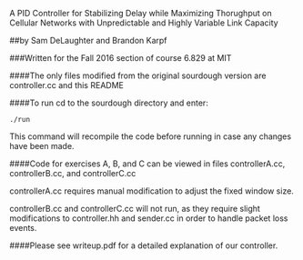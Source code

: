 A PID Controller for Stabilizing Delay while Maximizing Thorughput on Cellular Networks with Unpredictable and Highly Variable Link Capacity

##by Sam DeLaughter and Brandon Karpf

###Written for the Fall 2016 section of course 6.829 at MIT

####The only files modified from the original sourdough version are controller.cc and this README

####To run
cd to the sourdough directory and enter:

    ./run

This command will recompile the code before running in case any changes have been made.


####Code for exercises A, B, and C can be viewed in files controllerA.cc, controllerB.cc, and controllerC.cc

controllerA.cc requires manual modification to adjust the fixed window size.

controllerB.cc and controllerC.cc will not run, as they require slight modifications to controller.hh and sender.cc in order to handle packet loss events.



####Please see writeup.pdf for a detailed explanation of our controller.
